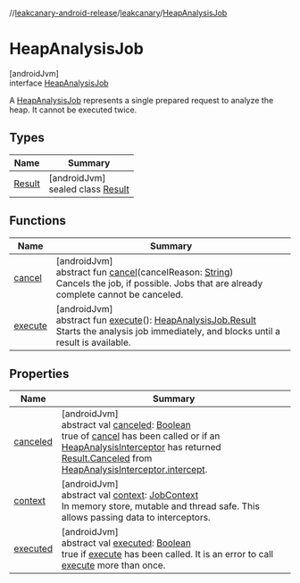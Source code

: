 //[leakcanary-android-release](../../../index.md)/[leakcanary](../index.md)/[HeapAnalysisJob](index.md)

# HeapAnalysisJob

[androidJvm]\
interface [HeapAnalysisJob](index.md)

A [HeapAnalysisJob](index.md) represents a single prepared request to analyze the heap. It cannot be executed twice.

## Types

| Name | Summary |
|---|---|
| [Result](-result/index.md) | [androidJvm]<br>sealed class [Result](-result/index.md) |

## Functions

| Name | Summary |
|---|---|
| [cancel](cancel.md) | [androidJvm]<br>abstract fun [cancel](cancel.md)(cancelReason: [String](https://kotlinlang.org/api/latest/jvm/stdlib/kotlin/-string/index.html))<br>Cancels the job, if possible. Jobs that are already complete cannot be canceled. |
| [execute](execute.md) | [androidJvm]<br>abstract fun [execute](execute.md)(): [HeapAnalysisJob.Result](-result/index.md)<br>Starts the analysis job immediately, and blocks until a result is available. |

## Properties

| Name | Summary |
|---|---|
| [canceled](canceled.md) | [androidJvm]<br>abstract val [canceled](canceled.md): [Boolean](https://kotlinlang.org/api/latest/jvm/stdlib/kotlin/-boolean/index.html)<br>true of [cancel](cancel.md) has been called or if an [HeapAnalysisInterceptor](../-heap-analysis-interceptor/index.md) has returned [Result.Canceled](-result/-canceled/index.md) from [HeapAnalysisInterceptor.intercept](../-heap-analysis-interceptor/intercept.md). |
| [context](context.md) | [androidJvm]<br>abstract val [context](context.md): [JobContext](../-job-context/index.md)<br>In memory store, mutable and thread safe. This allows passing data to interceptors. |
| [executed](executed.md) | [androidJvm]<br>abstract val [executed](executed.md): [Boolean](https://kotlinlang.org/api/latest/jvm/stdlib/kotlin/-boolean/index.html)<br>true if [execute](execute.md) has been called. It is an error to call [execute](execute.md) more than once. |
